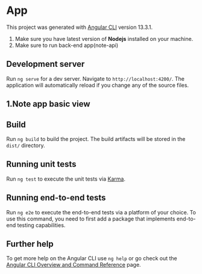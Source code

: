 # App

This project was generated with [Angular CLI](https://github.com/angular/angular-cli) version 13.3.1. <br>
1. Make sure you have latest version of <b>Nodejs</b> installed on your machine.
2. Make sure to run back-end app(note-api)

## Development server

Run `ng serve` for a dev server. Navigate to `http://localhost:4200/`. The application will automatically reload if you change any of the source files.

## 1.Note app basic view




## Build

Run `ng build` to build the project. The build artifacts will be stored in the `dist/` directory.

## Running unit tests

Run `ng test` to execute the unit tests via [Karma](https://karma-runner.github.io).

## Running end-to-end tests

Run `ng e2e` to execute the end-to-end tests via a platform of your choice. To use this command, you need to first add a package that implements end-to-end testing capabilities.

## Further help

To get more help on the Angular CLI use `ng help` or go check out the [Angular CLI Overview and Command Reference](https://angular.io/cli) page.
